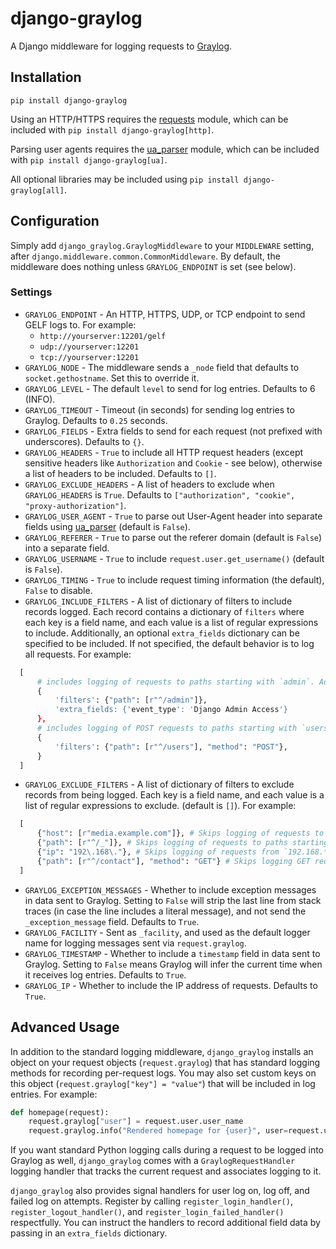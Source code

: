 # django-graylog

A Django middleware for logging requests to [Graylog](https://www.graylog.org).


## Installation

`pip install django-graylog`

Using an HTTP/HTTPS requires the [requests](https://requests.readthedocs.io/en/master/)
module, which can be included with `pip install django-graylog[http]`.

Parsing user agents requires the [ua_parser](https://github.com/ua-parser/uap-python)
module, which can be included with `pip install django-graylog[ua]`.

All optional libraries may be included using `pip install django-graylog[all]`.


## Configuration

Simply add `django_graylog.GraylogMiddleware` to your `MIDDLEWARE` setting, after
`django.middleware.common.CommonMiddleware`. By default, the middleware does nothing
unless `GRAYLOG_ENDPOINT` is set (see below).


### Settings

* `GRAYLOG_ENDPOINT` - An HTTP, HTTPS, UDP, or TCP endpoint to send GELF logs to. For
  example:
    - `http://yourserver:12201/gelf`
    - `udp://yourserver:12201`
    - `tcp://yourserver:12201`
* `GRAYLOG_NODE` - The middleware sends a `_node` field that defaults to
  `socket.gethostname`. Set this to override it.
* `GRAYLOG_LEVEL` - The default `level` to send for log entries. Defaults to 6 (INFO).
* `GRAYLOG_TIMEOUT` - Timeout (in seconds) for sending log entries to Graylog. Defaults
  to `0.25` seconds.
* `GRAYLOG_FIELDS` - Extra fields to send for each request (not prefixed with
  underscores). Defaults to `{}`.
* `GRAYLOG_HEADERS` - `True` to include all HTTP request headers (except sensitive
  headers like `Authorization` and `Cookie` - see below), otherwise a list of headers to
  be included. Defaults to `[]`.
* `GRAYLOG_EXCLUDE_HEADERS` - A list of headers to exclude when `GRAYLOG_HEADERS` is
  `True`. Defaults to `["authorization", "cookie", "proxy-authorization"]`.
* `GRAYLOG_USER_AGENT` - `True` to parse out User-Agent header into separate fields
  using [ua_parser](https://github.com/ua-parser/uap-python) (default is `False`).
* `GRAYLOG_REFERER` - `True` to parse out the referer domain (default is `False`) into a
  separate field.
* `GRAYLOG_USERNAME` - `True` to include `request.user.get_username()` (default is
  `False`).
* `GRAYLOG_TIMING` - `True` to include request timing information (the default), `False`
  to disable.
* `GRAYLOG_INCLUDE_FILTERS` - A list of dictionary of filters to include records logged. Each record contains a dictionary of `filters` where each key is a field name, and each value is a list of regular expressions to include. Additionally, an optional `extra_fields` dictionary can be specified to be included. If not specified, the default behavior is to log all requests. For example:
  
```python
  [
      # includes logging of requests to paths starting with `admin`. Adds 'event_type' 'Django Admin Access' to log record.
      {
          'filters': {"path": [r"^/admin"]}, 
          'extra_fields: {'event_type': 'Django Admin Access'}
      },
      # includes logging of POST requests to paths starting with `users`.
      {
          'filters': {"path": [r"^/users"], "method": "POST"},    
      }
  ]
```
* `GRAYLOG_EXCLUDE_FILTERS` - A list of dictionary of filters to exclude records from being logged. Each
  key is a field name, and each value is a list of regular expressions to exclude. (default is `[]`). For
  example:
  
```python
  [
      {"host": [r"media.example.com"]}, # Skips logging of requests to the `media.example.com` domain.
      {"path": [r"^/_"]}, # Skips logging of requests to paths starting with `_`.
      {"ip": "192\.168\."}, # Skips logging of requests from `192.168.*` addresses. Using a string instead of a list works for a single regular expression.
      {"path": [r"^/contact"], "method": "GET"} # Skips logging GET requests to paths starting with `contact`
  ]
```
* `GRAYLOG_EXCEPTION_MESSAGES` - Whether to include exception messages in data sent to
  Graylog. Setting to `False` will strip the last line from stack traces (in case the
  line includes a literal message), and not send the `_exception_message` field.
  Defaults to `True`.
* `GRAYLOG_FACILITY` - Sent as `_facility`, and used as the default logger name for
  logging messages sent via `request.graylog`.
* `GRAYLOG_TIMESTAMP` - Whether to include a `timestamp` field in data sent to Graylog.
  Setting to `False` means Graylog will infer the current time when it receives log
  entries. Defaults to `True`.
* `GRAYLOG_IP` - Whether to include the IP address of requests. Defaults to `True`.


## Advanced Usage

In addition to the standard logging middleware, `django_graylog` installs an object on
your request objects (`request.graylog`) that has standard logging methods for recording
per-request logs. You may also set custom keys on this object
(`request.graylog["key"] = "value"`) that will be included in log entries. For example:

```python
def homepage(request):
    request.graylog["user"] = request.user.user_name
    request.graylog.info("Rendered homepage for {user}", user=request.user.user_name)
```

If you want standard Python logging calls during a request to be logged into Graylog as
well, `django_graylog` comes with a `GraylogRequestHandler` logging handler that tracks
the current request and associates logging to it.

`django_graylog` also provides signal handlers for user log on, log off, and failed log on attempts. Register by calling
`register_login_handler()`, `register_logout_handler()`, and `register_login_failed_handler()` respectfully. You can instruct
the handlers to record additional field data by passing in an `extra_fields` dictionary.
